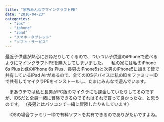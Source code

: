 ```yaml
---
title: "家族みんなでマインクラフトPE"
date: "2016-04-23"
categories: 
  - "ios"
  - "iphone"
  - "ipad"
  - "スマホ・タブレット"
  - "ソフト・サービス"
---
```


最近子供達が熱心におねだりしてくるので、ついつい子供達のiPhoneで遊べるようにマインクラフトPEを購入してしまいました。 　私の家には私のiPhone 6s Plusと嫁のiPhone 6s Plus、長男のiPhone5sと次男のiPhone5に加えて皆で共有しているiPad Airがあるので、全てのiOSデバイスに私のIDをファミリーIDで共有してマイクラPEをインストールし、たまにみんなで遊んでいます。

　まあウチでは私と長男がPC版のマイクラにも課金していたりしてるのですが、iOSだと全員一緒に冒険できるのでそれはそれで買って良かったな、と思うのです。 （長男とはパソコンで一緒に冒険したりもしています）

　iOSの場合ファミリーIDで有料ソフトを共有できるのでありがたいですよね。
